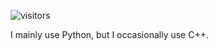 ![visitors](https://visitor-badge.glitch.me/badge?page_id=bwp09.bwp09)

I mainly use Python, but I occasionally use C++.

<!---
BWP09/BWP09 is a ✨ special ✨ repository because its `README.md` (this file) appears on your GitHub profile.
You can click the Preview link to take a look at your changes.
--->
